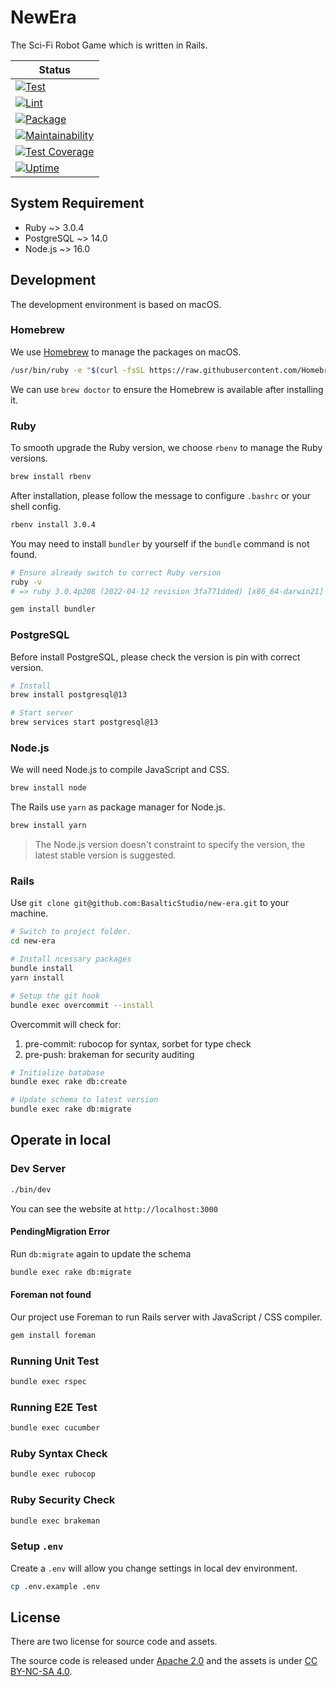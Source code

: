 NewEra
===

The Sci-Fi Robot Game which is written in Rails.

| Status                                                                                                                                                                   |
|--------------------------------------------------------------------------------------------------------------------------------------------------------------------------|
| [![Test](https://github.com/BasalticStudio/new-era/actions/workflows/test.yml/badge.svg)](https://github.com/BasalticStudio/new-era/actions/workflows/test.yml)          |
| [![Lint](https://github.com/BasalticStudio/new-era/actions/workflows/lint.yml/badge.svg)](https://github.com/BasalticStudio/new-era/actions/workflows/lint.yml)          |
| [![Package](https://github.com/BasalticStudio/new-era/actions/workflows/package.yml/badge.svg)](https://github.com/BasalticStudio/new-era/actions/workflows/package.yml) |
| [![Maintainability](https://api.codeclimate.com/v1/badges/618de24748d472649354/maintainability)](https://codeclimate.com/github/BasalticStudio/new-era/maintainability)  |
| [![Test Coverage](https://api.codeclimate.com/v1/badges/618de24748d472649354/test_coverage)](https://codeclimate.com/github/BasalticStudio/new-era/test_coverage)        |
| [![Uptime](https://badgen.net/uptime-robot/month/m791934786-2fc48fb1d3d8e782d16b7027)](https://uptimerobot.com/?rid=41f36a57ef28f2)                                      |

## System Requirement

* Ruby ~> 3.0.4
* PostgreSQL ~> 14.0
* Node.js ~> 16.0

## Development

The development environment is based on macOS.

### Homebrew

We use [Homebrew](https://brew.sh) to manage the packages on macOS.

```bash
/usr/bin/ruby -e "$(curl -fsSL https://raw.githubusercontent.com/Homebrew/install/master/install)"
```

We can use `brew doctor` to ensure the Homebrew is available after installing it.

### Ruby

To smooth upgrade the Ruby version, we choose `rbenv` to manage the Ruby versions.

```bash
brew install rbenv
```

After installation, please follow the message to configure `.bashrc` or your shell config.

```bash
rbenv install 3.0.4
```

You may need to install `bundler` by yourself if the `bundle` command is not found.

```bash
# Ensure already switch to correct Ruby version
ruby -v
# => ruby 3.0.4p208 (2022-04-12 revision 3fa771dded) [x86_64-darwin21]

gem install bundler
```
### PostgreSQL

Before install PostgreSQL, please check the version is pin with correct version.

```bash
# Install
brew install postgresql@13

# Start server
brew services start postgresql@13
```

### Node.js

We will need Node.js to compile JavaScript and CSS.

```bash
brew install node
```

The Rails use `yarn` as package manager for Node.js.

```bash
brew install yarn
```

> The Node.js version doesn't constraint to specify the version, the latest stable version is suggested.

### Rails

Use `git clone git@github.com:BasalticStudio/new-era.git` to your machine.

```bash
# Switch to project folder.
cd new-era

# Install ncessary packages
bundle install
yarn install

# Setup the git hook
bundle exec overcommit --install
```

Overcommit will check for:

1. pre-commit: rubocop for syntax, sorbet for type check
2. pre-push: brakeman for security auditing

```bash
# Initialize batabase
bundle exec rake db:create

# Update schema to latest version
bundle exec rake db:migrate
```

## Operate in local

### Dev Server

```bash
./bin/dev
```

You can see the website at `http://localhost:3000`

#### PendingMigration Error

Run `db:migrate` again to update the schema

```bash
bundle exec rake db:migrate
```

#### Foreman not found

Our project use Foreman to run Rails server with JavaScript / CSS compiler.

```bash
gem install foreman
```

### Running Unit Test

```bash
bundle exec rspec
```

### Running E2E Test

```bash
bundle exec cucumber
```

### Ruby Syntax Check

```bash
bundle exec rubocop
```

### Ruby Security Check

```bash
bundle exec brakeman
```

### Setup `.env`

Create a `.env` will allow you change settings in local dev environment.

```bash
cp .env.example .env
```

## License

There are two license for source code and assets.

The source code is released under [Apache 2.0](LICENSE) and the assets is under [CC BY-NC-SA 4.0](LICENSE.BY-NC-SA-4.0).

